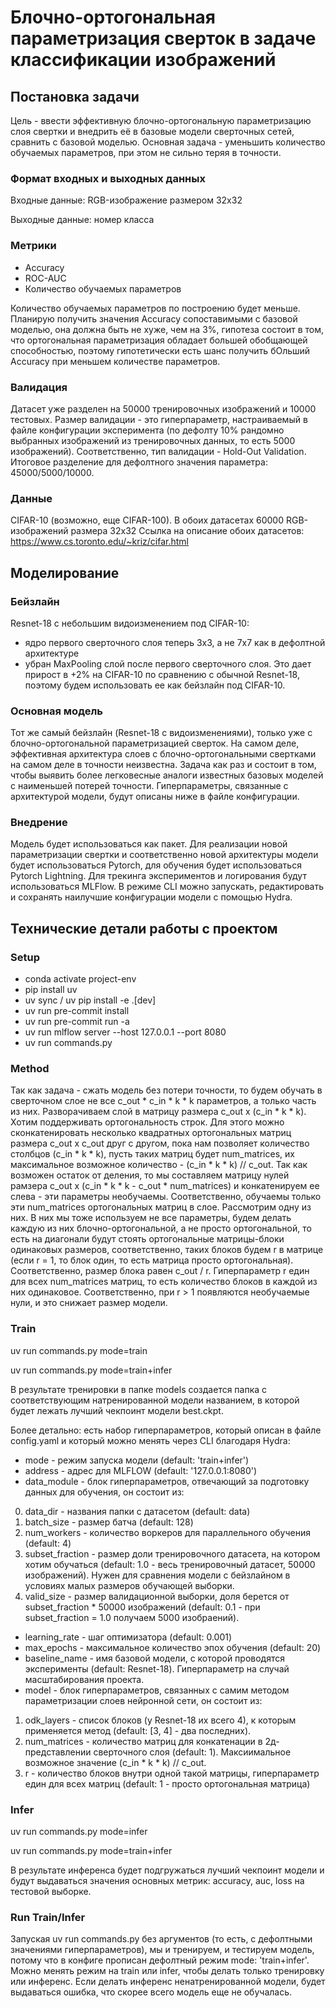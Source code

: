 # Блочно-ортогональная параметризация сверток в задаче классификации изображений

## Постановка задачи
Цель - ввести эффективную блочно-ортогональную параметризацию слоя свертки и внедрить её в базовые модели сверточных сетей, сравнить с базовой моделью.
Основная задача - уменьшить количество обучаемых параметров, при этом не сильно теряя в точности.

### Формат входных и выходных данных
Входные данные: RGB-изображение размером 32х32

Выходные данные: номер класса

### Метрики
- Accuracy 
- ROC-AUC
- Количество обучаемых параметров

Количество обучаемых параметров по построению будет меньше.
Планирую получить значения Accuracy сопоставимыми с базовой моделью, она должна быть не хуже, чем на 3%, гипотеза состоит в том, что ортогональная параметризация обладает большей обобщающей способностью, поэтому гипотетически есть шанс получить бОльший Accuracy при меньшем количестве параметров.

### Валидация
Датасет уже разделен на 50000 тренировочных изображений и 10000 тестовых. Размер валидации - это гиперпараметр, настраиваемый в файле конфигурации эксперимента (по дефолту 10% рандомно выбранных изображений из тренировочных данных, то есть 5000 изображений). Соответственно, тип валидации - Hold-Out Validation. Итоговое разделение для дефолтного значения параметра: 45000/5000/10000. 

### Данные
CIFAR-10 (возможно, еще CIFAR-100).
В обоих датасетах 60000 RGB-изображений размера 32х32
Ссылка на описание обоих датасетов: https://www.cs.toronto.edu/~kriz/cifar.html

## Моделирование
### Бейзлайн
Resnet-18 с небольшим видоизменением под CIFAR-10:
- ядро первого сверточного слоя теперь 3x3, а не 7x7 как в дефолтной архитектуре 
- убран MaxPooling слой после первого сверточного слоя.
Это дает прирост в +2% на CIFAR-10 по сравнению с обычной Resnet-18, поэтому будем использовать ее как бейзлайн под CIFAR-10. 
### Основная модель
Тот же самый бейзлайн (Resnet-18 с видоизменениями), только уже с блочно-ортогональной параметризацией сверток.
 На самом деле, эффективная архитектура слоев с блочно-ортогональными свертками на самом деле в точности неизвестна. Задача как раз и состоит в том, чтобы выявить более легковесные аналоги известных базовых моделей с наименьшей потерей точности. Гиперпараметры, связанные с архитектурой модели, будут описаны ниже в файле конфигурации.

### Внедрение
Модель будет использоваться как пакет. 
Для реализации новой параметризации свертки и соответственно новой архитектуры модели будет использоваться Pytorch, для обучения будет использоваться Pytorch Lightning.
Для трекинга экспериментов и логирования будут использоваться MLFlow.
В режиме CLI можно запускать, редактировать и сохранять наилучшие конфигурации модели с помощью Hydra.

## Технические детали работы с проектом 
### Setup
- conda activate project-env
- pip install uv 
- uv sync / uv pip install -e .[dev]
- uv run pre-commit install
- uv run pre-commit run -a
- uv run mlflow server --host 127.0.0.1 --port 8080
- uv run commands.py

### Method
Так как задача - сжать модель без потери точности, то будем обучать в сверточном слое не все c_out * c_in * k * k параметров, а только часть из них. Разворачиваем слой в матрицу размера c_out x (c_in * k * k). Хотим поддерживать ортогональность строк. Для этого можно сконкатенировать несколько квадратных ортогональных матриц размера c_out x c_out друг с другом, пока нам позволяет количество столбцов (c_in * k * k), пусть таких матриц будет num_matrices, их максимальное возможное количество - (c_in * k * k) // c_out. Так как возможен остаток от деления, то мы составляем матрицу нулей рамзера c_out x (с_in * k * k - c_out * num_matrices) и конкатенируем ее слева - эти параметры необучаемы. Соответственно, обучаемы только эти num_matrices ортогональных матриц в слое. Рассмотрим одну из них. В них мы тоже используем не все параметры, будем делать каждую из них блочно-ортогональной, а не просто ортогональной, то есть на диагонали будут стоять ортогональные матрицы-блоки одинаковых размеров, соответственно, таких блоков будем r в матрице (если r = 1,  то блок один, то есть матрица просто ортогональная). Соответственно, размер блока равен c_out / r. Гиперпараметр r един для всех num_matrices матриц, то есть количество блоков в каждой из них одинаковое. Соответственно, при r > 1 появляются необучаемые нули, и это снижает размер модели.

### Train 
uv run commands.py mode=train

uv run commands.py mode=train+infer

В результате тренировки в папке models создается папка с соответствующим натренированной модели названием, в которой будет лежать лучший чекпоинт модели best.ckpt.

Более детально: есть набор гиперпараметров, который описан в файле config.yaml и который можно менять через CLI благодаря Hydra:
- mode - режим запуска модели (default: 'train+infer')
- address - адрес для MLFLOW (default: '127.0.0.1:8080')
- data_module - блок гиперпараметров, отвечающий за подготовку данных для обучения, он состоит из:
0. data_dir - названия папки с датасетом (default: data)
1. batch_size - размер батча (default: 128)
2. num_workers - количество воркеров для параллельного обучения (default: 4)
3. subset_fraction - размер доли тренировочного датасета, на котором хотим обучаться (default: 1.0 - весь тренировочный датасет, 50000 изображений). Нужен для сравнения модели с бейзлайном в условиях малых размеров обучающей выборки.
4. valid_size - размер валидационной выборки, доля берется от subset_fraction * 50000 изображений (default: 0.1 - при subset_fraction = 1.0 получаем 5000 изобраений).

- learning_rate - шаг оптимизатора (default: 0.001)
- max_epochs - максимальное количество эпох обучения (default: 20)
- baseline_name - имя базовой модели, с которой проводятся эксперименты (default: Resnet-18). Гиперпараметр на случай масштабирования проекта.
- model - блок гиперпараметров, связанных с самим методом параметризации слоев нейронной сети, он состоит из:
1. odk_layers - список блоков (у Resnet-18 их всего 4), к которым применяется метод (default: [3, 4] - два последних).
2. num_matrices - количество матриц для конкатенации в 2д-представлении сверточного слоя (default: 1). Максиимальное возможное значение (c_in * k * k) // c_out.
2. r - количество блоков внутри одной такой матрицы, гиперпараметр един для всех матриц (default: 1 - просто ортогональная матрица) 



### Infer
uv run commands.py mode=infer

uv run commands.py mode=train+infer

В результате инференса будет подгружаться лучший чекпоинт модели и будут выдаваться значения основных метрик: accuracy, auc, loss на тестовой выборке.

### Run Train/Infer
Запуская uv run commands.py без аргументов (то есть, с дефолтными значениями гиперпараметров), мы и тренируем, и тестируем модель, потому что в конфиге прописан дефолтный режим mode: 'train+infer'. Можно менять режим на train или infer, чтобы делать только тренировку или инференс. Если делать инференс ненатренированной модели, будет выдаваться ошибка, что скорее всего модель еще не обучалась. 

